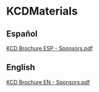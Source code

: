 # KCDMaterials

## Español
[KCD Brochure ESP - Sponsors.pdf](https://github.com/fhcn-io/KCDMaterials/files/11193120/KCD.Brochure.ESP.-.Sponsors.pdf)


## English
[KCD Brochure EN - Sponsors.pdf](https://github.com/fhcn-io/KCDMaterials/files/11193121/KCD.Brochure.EN.-.Sponsors.pdf)
